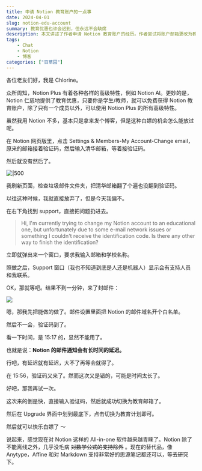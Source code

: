 ```yaml
---
title: 申请 Notion 教育账户的一点事
date: 2024-04-01
slug: notion-edu-account
summary: 教育优惠也许会迟到，但永远不会缺席
description: 本文讲述了作者申请 Notion 教育账户的经历。作者尝试将账户邮箱更改为教育邮箱以获取 Notion Plus 的高级特性，但遇到验证码延迟的问题。通过联系 Notion 支持并多次尝试，最终成功切换为教育账户并享受了免费升级。作者最后表达了对 Notion 这类 All-in-one 软件的喜爱，并提到了一些替代工具。
tags: 
    - Chat
    - Notion
    - 博客
categories: ["百草园"]
---
```

各位老友们好，我是 Chlorine。

众所周知，Notion Plus 有着各种各样的高级特性，例如 Notion AI。更妙的是，Notion 仁慈地提供了教育优惠，只要你是学生/教师，就可以免费获得 Notion 教育账户，除了只有一个成员以外，可以使用 Notion Plus 的所有高级特性。

虽然我用 Notion 不多，基本只是拿来发个博客，但是这种白嫖的机会怎么能放过呢。

在 Notion 网页版里，点击 Settings & Members-My Account-Change email，原来的邮箱接着验证码，然后输入清华邮箱，等着接验证码。

然后就没有然后了。

![|500](https://img.clnya.fun/emoji/EMJ-confused.webp "黑人问号.webp")

我刷新页面，检查垃圾邮件文件夹，把清华邮箱翻了个遍也没翻到验证码。

以往这种时候，我就直接放弃了，但是今天我偏不。

在右下角找到 support，直接把问题扔进去。

> Hi, I'm currently trying to change my Notion account to an educational one, but unfortunately due to some e-mail network issues or something I couldn't receive the identification code. Is there any other way to finish the identification?

立即就弹出来一个窗口，要求我输入邮箱和学校名称。

照做之后，Support 窗口（我也不知道到底是人还是机器人）显示会有支持人员和我联系。

OK，那就等吧。结果不到一分钟，来了封邮件：

![](https://img.clnya.fun/IMG-20240401155437.webp)

嗯，那我先把能做的做了。邮件设置里面把 Notion 的邮件域名开个白名单。

然后不一会，验证码到了。

看一下时间，是 15:17 的，显然不能用了。

也就是说：**Notion 的邮件通知会有长时间的延迟。**

行吧，有延迟就有延迟，大不了再等会就得了。

在 15:56，验证码又来了。然而这次又是错的，可能是时间太长了。

好吧，那我再试一次。

这次来的倒是快，直接输入验证码，然后就成功切换为教育邮箱了。

然后在 Upgrade 界面中划到最底下，点击切换为教育计划即可。

然后就可以快乐白嫖了 ～

说起来，感觉现在对 Notion 这样的 All-in-one 软件越来越青睐了。Notion 除了不能离线之外，几乎没毛病 ~~对数学公式的支持除外~~ 。现在的替代品，像 Anytype，Affine 和对 Markdown 支持非常好的思源笔记都还可以，等去研究下。
